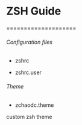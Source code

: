 # ZSH Guide

====================


###### Configuration files

* zshrc

* zshrc.user

###### Theme 

* zchaodc.theme

custom zsh theme

